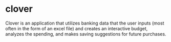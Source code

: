 # clover
Clover is an application that utilizes banking data that the user inputs (most often in the form of an excel file) and creates an interactive budget, analyzes the spending, and makes saving suggestions for future purchases.
